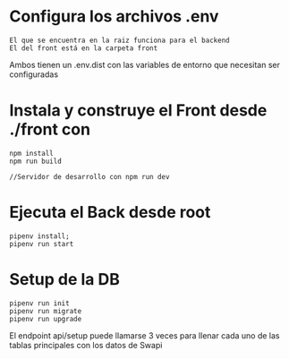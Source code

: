 # Configura los archivos .env

```
El que se encuentra en la raiz funciona para el backend
El del front está en la carpeta front
```

Ambos tienen un .env.dist con las variables de entorno que necesitan ser configuradas

# Instala y construye el Front desde ./front con

```
npm install
npm run build

//Servidor de desarrollo con npm run dev
```

# Ejecuta el Back desde root

```
pipenv install;
pipenv run start
```

# Setup de la DB

```
pipenv run init
pipenv run migrate
pipenv run upgrade
```

El endpoint api/setup puede llamarse 3 veces para llenar cada uno de las tablas principales con los datos de Swapi

